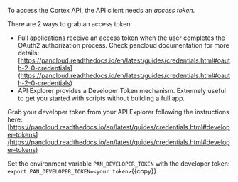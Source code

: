 To access the Cortex API, the API client needs an _access token_.  

There are 2 ways to grab an access token:
- Full applications receive an access token when the user completes the OAuth2 authorization process. Check pancloud documentation for more details: [https://pancloud.readthedocs.io/en/latest/guides/credentials.html#oauth-2-0-credentials](https://pancloud.readthedocs.io/en/latest/guides/credentials.html#oauth-2-0-credentials)
- API Explorer provides a Developer Token mechanism. Extremely useful to get you started with scripts without building a full app.

Grab your developer token from your API Explorer following the instructions here: [https://pancloud.readthedocs.io/en/latest/guides/credentials.html#developer-tokens](https://pancloud.readthedocs.io/en/latest/guides/credentials.html#developer-tokens)

Set the environment variable `PAN_DEVELOPER_TOKEN` with the developer token: `export PAN_DEVELOPER_TOKEN=<your token>`{{copy}}

